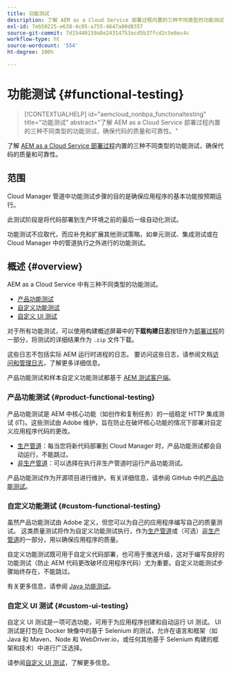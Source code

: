 ```yaml
---
title: 功能测试
description: 了解 AEM as a Cloud Service 部署过程内置的三种不同类型的功能测试，确保代码的质量和可靠性。
exl-id: 7eb50225-e638-4c05-a755-4647a00d8357
source-git-commit: 7d15440159a8e24314753acd5b37fcd2c5e8ec4c
workflow-type: ht
source-wordcount: '554'
ht-degree: 100%

---
```



# 功能测试 {#functional-testing}

>[!CONTEXTUALHELP]
>id="aemcloud_nonbpa_functionaltesting"
>title="功能测试"
>abstract="了解 AEM as a Cloud Service 部署过程内置的三种不同类型的功能测试，确保代码的质量和可靠性。"

了解 [AEM as a Cloud Service 部署过程](/help/implementing/cloud-manager/deploy-code.md)内置的三种不同类型的功能测试，确保代码的质量和可靠性。

## 范围

Cloud Manager 管道中功能测试步骤的目的是确保应用程序的基本功能按预期运行。

此测试阶段是将代码部署到生产环境之前的最后一级自动化测试。

功能测试不应取代，而应补充和扩展其他测试策略，如单元测试、集成测试或在 Cloud Manager 中的管道执行之外进行的功能测试。

## 概述 {#overview}

AEM as a Cloud Service 中有三种不同类型的功能测试。

* [产品功能测试](#product-functional-testing)
* [自定义功能测试](#custom-functional-testing)
* [自定义 UI 测试](#custom-ui-testing)

对于所有功能测试，可以使用构建概述屏幕中的&#x200B;**下载构建日志**&#x200B;按钮作为[部署过程](/help/implementing/cloud-manager/deploy-code.md)的一部分，将测试的详细结果作为 `.zip` 文件下载。

这些日志不包括实际 AEM 运行时进程的日志。 要访问这些日志，请参阅文档[访问和管理日志](/help/implementing/cloud-manager/manage-logs.md)，了解更多详细信息。

产品功能测试和样本自定义功能测试都基于 [AEM 测试客户端](https://github.com/adobe/aem-testing-clients)。

### 产品功能测试 {#product-functional-testing}

产品功能测试是 AEM 中核心功能（如创作和复制任务）的一组稳定 HTTP 集成测试 (IT)。这些测试由 Adobe 维护，旨在防止在破坏核心功能的情况下部署对自定义应用程序代码的更改。

* [生产管道](/help/implementing/cloud-manager/configuring-pipelines/configuring-production-pipelines.md)：每当您将新代码部署到 Cloud Manager 时，产品功能测试都会自动运行，不能跳过。
* [非生产管道](/help/implementing/cloud-manager/configuring-pipelines/configuring-non-production-pipelines.md)：可以选择在执行非生产管道时运行产品功能测试。

产品功能测试作为开源项目进行维护。有关详细信息，请参阅 GitHub 中的[产品功能测试](https://github.com/adobe/aem-test-samples/tree/aem-cloud/smoke)。

### 自定义功能测试 {#custom-functional-testing}

虽然产品功能测试由 Adobe 定义，但您可以为自己的应用程序编写自己的质量测试。 这类质量测试将作为自定义功能测试执行，作为[生产管道](/help/implementing/cloud-manager/configuring-pipelines/configuring-production-pipelines.md)或（可选）[非生产管道](/help/implementing/cloud-manager/configuring-pipelines/configuring-non-production-pipelines.md)的一部分，用以确保应用程序的质量。

自定义功能测试既可用于自定义代码部署，也可用于推送升级，这对于编写良好的功能测试（防止 AEM 代码更改破坏应用程序代码）尤为重要。自定义功能测试步骤始终存在，不能跳过。

有关更多信息，请参阅 [Java 功能测试](/help/implementing/cloud-manager/java-functional-testing.md)。


### 自定义 UI 测试 {#custom-ui-testing}

自定义 UI 测试是一项可选功能，可用于为应用程序创建和自动运行 UI 测试。 UI 测试是打包在 Docker 映像中的基于 Selenium 的测试，允许在语言和框架（如 Java 和 Maven、Node 和 WebDriver.io，或任何其他基于 Selenium 构建的框架和技术）中进行广泛选择。

请参阅[自定义 UI 测试](/help/implementing/cloud-manager/ui-testing.md#custom-ui-testing)，了解更多信息。


